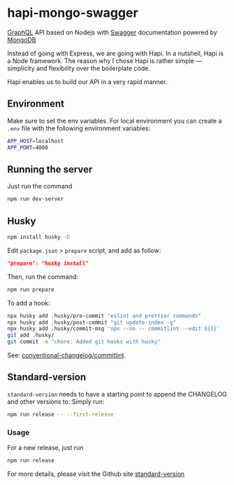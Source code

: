 # hapi-mongo-swagger

[GraphQL](https://graphql.org/) API based on Nodejs with
[Swagger](https://swagger.io/) documentation powered by
[MongoDB](https://www.mongodb.com/)

Instead of going with Express, we are going with Hapi. In a nutshell, Hapi is a
Node framework. The reason why I chose Hapi is rather simple — simplicity and
flexibility over the boilerplate code.

Hapi enables us to build our API in a very rapid manner.

## Environment

Make sure to set the env variables. For local environment you can create a
`.env` file with the following environment variables:

```bash
APP_HOST=localhost
APP_PORT=4000
```

## Running the server

Just run the command

```bash
npm run dev-server
```

## Husky

```bash
npm install husky -D
```

Edit `package.json` > `prepare` script, and add as follow:

```json
"prepare": "husky install"
```

Then, run the command:

```bash
npm run prepare
```

To add a hook:

```bash
npx husky add .husky/pre-commit "eslint and prettier commands"
npx husky add .husky/post-commit "git update-index -g"
npx husky add .husky/commit-msg 'npx --no -- commitlint --edit ${1}'
git add .husky/
git commit -m "chore: Added git hooks with husky"
```

See:
[conventional-changelog/commitlint](https://github.com/conventional-changelog/commitlint).

## Standard-version

`standard-version` needs to have a starting point to append the CHANGELOG and
other versions to. Simply run:

```bash
npm run release -- --first-release
```

### Usage

For a new release, just run

```bash
npm run release
```

For more details, please visit the Github site
[standard-version](https://github.com/conventional-changelog/standard-version)
